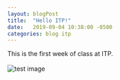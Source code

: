 ```yaml
---
layout: blogPost
title:  "Hello ITP!"
date:   2019-09-04 10:38:00 -0500
categories: blog itp
---
```

This is the first week of class at ITP.<br/><br/>
![test image](https://i.giphy.com/media/kBZBlLVlfECvOQAVno/giphy.webp)